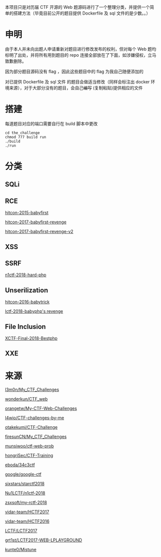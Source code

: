 本项目只是对历届 CTF 开源的 Web 题源码进行了一个整理分类，并提供一个简单的搭建方法（毕竟目前公开的题目提供 Dockerfile 及 sql 文件的是少数。。）

# 申明
由于本人并未向出题人申请重新对题目进行修改发布的权利，但对每个 Web 题均标明了出处，并将所有用到题目的 repo 连接全部放在了下面，如涉嫌侵权，立马致歉删除。

因为部分题目源码没有 flag ，因此这些题目中的 flag 为我自己随便添加的

对已提供 Dockerfile 及 sql 文件 的题目会做适当修改（同样会标注出 docker 环境来源），对于大部分没有的题目，会自己~~编写~~ (复制粘贴)提供相应的文件

# 搭建
每道题目对应的端口需要自行在 build 脚本中更改
```shell
cd the_challenge
chmod 777 build run
./build
./run
```

# 分类

## SQLi

## RCE

[hitcon-2015-babyfirst](https://github.com/inory009/CTF-Web-Challenges/tree/master/RCE/hitcon-2015-babyfirst)

[hitcon-2017-babyfirst-revenge](https://github.com/inory009/CTF-Web-Challenges/tree/master/RCE/hitcon-2017-babyfirst-revenge)

[hitcon-2017-babyfirst-revenge-v2](https://github.com/inory009/CTF-Web-Challenges/tree/master/RCE/hitcon-2017-babyfirstv2-revenge-v2)

## XSS

## SSRF
[n1ctf-2018-hard-php](https://github.com/inory009/CTF-Web-Challenges/tree/master/SSRF/n1ctf-2018-easy_harder_php)

## Unserilization
[hitcon-2016-babytrick](https://github.com/inory009/CTF-Web-Challenges/tree/master/unserilization/hitcon-2016-babytrick)

[lctf-2018-babyphp's revenge](https://github.com/inory009/CTF-Web-Challenges/tree/master/unserilization/lctf-2018-babyphp's-revenge)

## File Inclusion
[XCTF-Final-2018-Bestphp](https://github.com/inory009/CTF-Web-Challenges/tree/master/File-Inclusion/XCTF-Final-2018-Bestphp)

## XXE

# 来源
[l3m0n/My_CTF_Challenges](https://github.com/l3m0n/My_CTF_Challenges)

[wonderkun/CTF_web](https://github.com/wonderkun/CTF_web)

[orangetw/My-CTF-Web-Challenges](https://github.com/orangetw/My-CTF-Web-Challenges)

[l4wio/CTF-challenges-by-me](https://github.com/l4wio/CTF-challenges-by-me)

[otakekumi/CTF-Challenge](https://github.com/otakekumi/CTF-Challenge)

[firesunCN/My_CTF_Challenges](https://github.com/firesunCN/My_CTF_Challenges)

[munsiwoo/ctf-web-prob](https://github.com/munsiwoo/ctf-web-prob)

[hongriSec/CTF-Training](https://github.com/hongriSec/CTF-Training)

[eboda/34c3ctf](https://github.com/eboda/34c3ctf)

[google/google-ctf](https://github.com/google/google-ctf)

[sixstars/starctf2018](https://github.com/sixstars/starctf2018)

[Nu1LCTF/n1ctf-2018](https://github.com/Nu1LCTF/n1ctf-2018)

[zsxsoft/my-rctf-2018](https://github.com/zsxsoft/my-rctf-2018)

[vidar-team/HCTF2017](https://github.com/vidar-team/HCTF2017)

[vidar-team/HCTF2016](https://github.com/vidar-team/HCTF2016)

[LCTF/LCTF2017](https://github.com/LCTF/LCTF2017)

[grt1st/LCTF2017-WEB-LPLAYGROUND](https://github.com/grt1st/LCTF2017-WEB-LPLAYGROUND)

[kunte0/Mistune](https://github.com/kunte0/Mistune)
